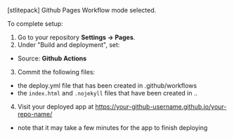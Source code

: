 [stlitepack] Github Pages Workflow mode selected.

To complete setup:
1. Go to your repository **Settings -> Pages**.
2. Under "Build and deployment", set:
  - Source: **Github Actions**
3. Commit the following files:
  - the deploy.yml file that has been created in .github/workflows
  - the `index.html` and `.nojekyll` files that have been created in ..
4. Visit your deployed app at https://your-github-username.github.io/your-repo-name/
  - note that it may take a few minutes for the app to finish deploying
